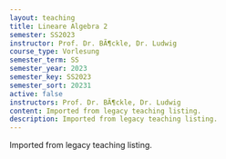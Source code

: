 ```yaml
---
layout: teaching
title: Lineare Algebra 2
semester: SS2023
instructor: Prof. Dr. BÃ¶ckle, Dr. Ludwig
course_type: Vorlesung
semester_term: SS
semester_year: 2023
semester_key: SS2023
semester_sort: 20231
active: false
instructors: Prof. Dr. BÃ¶ckle, Dr. Ludwig
content: Imported from legacy teaching listing.
description: Imported from legacy teaching listing.
---
```

Imported from legacy teaching listing.
